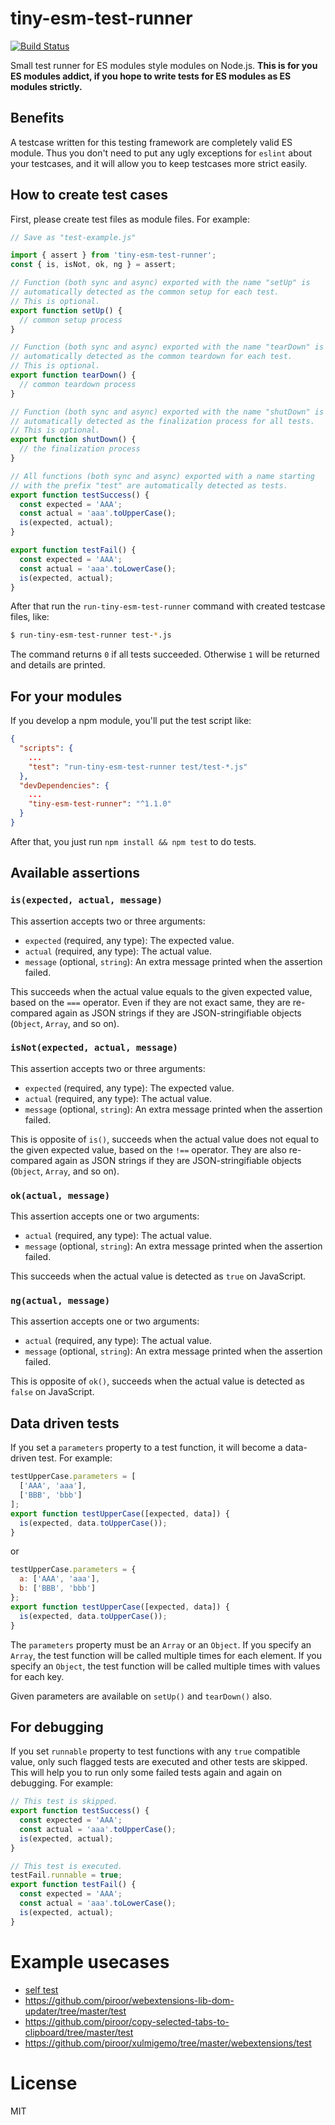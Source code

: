 # tiny-esm-test-runner

[![Build Status](https://travis-ci.org/piroor/tiny-esm-test-runner.svg?branch=trunk)](https://travis-ci.org/piroor/tiny-esm-test-runner)

Small test runner for ES modules style modules on Node.js.
**This is for you ES modules addict, if you hope to write tests for ES modules as ES modules strictly.**

## Benefits

A testcase written for this testing framework are completely valid ES module.
Thus you don't need to put any ugly exceptions for `eslint` about your testcases, and it will allow you to keep testcases more strict easily.

## How to create test cases

First, please create test files as module files. For example:

```javascript
// Save as "test-example.js"

import { assert } from 'tiny-esm-test-runner';
const { is, isNot, ok, ng } = assert;

// Function (both sync and async) exported with the name "setUp" is
// automatically detected as the common setup for each test.
// This is optional.
export function setUp() {
  // common setup process
}

// Function (both sync and async) exported with the name "tearDown" is
// automatically detected as the common teardown for each test.
// This is optional.
export function tearDown() {
  // common teardown process
}

// Function (both sync and async) exported with the name "shutDown" is
// automatically detected as the finalization process for all tests.
// This is optional.
export function shutDown() {
  // the finalization process
}

// All functions (both sync and async) exported with a name starting
// with the prefix "test" are automatically detected as tests.
export function testSuccess() {
  const expected = 'AAA';
  const actual = 'aaa'.toUpperCase();
  is(expected, actual);
}

export function testFail() {
  const expected = 'AAA';
  const actual = 'aaa'.toLowerCase();
  is(expected, actual);
}
```

After that run the `run-tiny-esm-test-runner` command with created testcase files, like:

```bash
$ run-tiny-esm-test-runner test-*.js
```

The command returns `0` if all tests succeeded. Otherwise `1` will be returned and details are printed.

## For your modules

If you develop a npm module, you'll put the test script like:

```json
{
  "scripts": {
    ...
    "test": "run-tiny-esm-test-runner test/test-*.js"
  },
  "devDependencies": {
    ...
    "tiny-esm-test-runner": "^1.1.0"
  }
}
```

After that, you just run `npm install && npm test` to do tests.

## Available assertions

### `is(expected, actual, message)`

This assertion accepts two or three arguments:

* `expected` (required, any type): The expected value.
* `actual` (required, any type): The actual value.
* `message` (optional, `string`): An extra message printed when the assertion failed.

This succeeds when the actual value equals to the given expected value, based on the `===` operator.
Even if they are not exact same, they are re-compared again as JSON strings if they are JSON-stringifiable objects (`Object`, `Array`, and so on).


### `isNot(expected, actual, message)`

This assertion accepts two or three arguments:

* `expected` (required, any type): The expected value.
* `actual` (required, any type): The actual value.
* `message` (optional, `string`): An extra message printed when the assertion failed.

This is opposite of `is()`, succeeds when the actual value does not equal to the given expected value, based on the `!==` operator.
They are also re-compared again as JSON strings if they are JSON-stringifiable objects (`Object`, `Array`, and so on).

### `ok(actual, message)`

This assertion accepts one or two arguments:

* `actual` (required, any type): The actual value.
* `message` (optional, `string`): An extra message printed when the assertion failed.

This succeeds when the actual value is detected as `true` on JavaScript.

### `ng(actual, message)`

This assertion accepts one or two arguments:

* `actual` (required, any type): The actual value.
* `message` (optional, `string`): An extra message printed when the assertion failed.

This is opposite of `ok()`, succeeds when the actual value is detected as `false` on JavaScript.

## Data driven tests

If you set a `parameters` property to a test function, it will become a data-driven test. For example:

```javascript
testUpperCase.parameters = [
  ['AAA', 'aaa'],
  ['BBB', 'bbb']
];
export function testUpperCase([expected, data]) {
  is(expected, data.toUpperCase());
}
```

or

```javascript
testUpperCase.parameters = {
  a: ['AAA', 'aaa'],
  b: ['BBB', 'bbb']
};
export function testUpperCase([expected, data]) {
  is(expected, data.toUpperCase());
}
```

The `parameters` property must be an `Array` or an `Object`.
If you specify an `Array`, the test function will be called multiple times for each element.
If you specify an `Object`, the test function will be called multiple times with values for each key.

Given parameters are available on `setUp()` and `tearDown()` also.

## For debugging

If you set `runnable` property to test functions with any `true` compatible value, only such flagged tests are executed and other tests are skipped.
This will help you to run only some failed tests again and again on debugging.
For example:

```javascript
// This test is skipped.
export function testSuccess() {
  const expected = 'AAA';
  const actual = 'aaa'.toUpperCase();
  is(expected, actual);
}

// This test is executed.
testFail.runnable = true;
export function testFail() {
  const expected = 'AAA';
  const actual = 'aaa'.toLowerCase();
  is(expected, actual);
}
```

# Example usecases

* [self test](./tests/)
* https://github.com/piroor/webextensions-lib-dom-updater/tree/master/test
* https://github.com/piroor/copy-selected-tabs-to-clipboard/tree/master/test
* https://github.com/piroor/xulmigemo/tree/master/webextensions/test

# License

MIT

